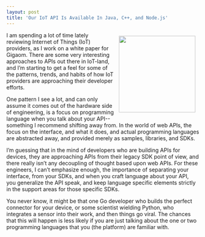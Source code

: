 ```yaml
---
layout: post
title: 'Our IoT API Is Available In Java, C++, and Node.js'
---
```

<p><img style="padding: 10px;" src="https://s3.amazonaws.com/kinlane-productions/bw-icons/bw-chain-broken.png" alt="" width="200" align="right" /></p>
<p>I am spending a lot of time lately reviewing Internet of Things (IoT) providers, as I work on a white paper for Gigaom. There are some very interesting approaches to APIs out there in IoT-land, and I&rsquo;m starting to get a feel for some of the patterns, trends, and habits of how IoT providers are approaching their developer efforts.</p>
<p>One pattern I see a lot, and can only assume it comes out of the hardware side of engineering, is a focus on programming language when you talk about your API--something I recommend shifting away from. In the world of web APIs, the focus on the interface, and what it does, and actual programming languages are abstracted away, and provided merely as samples, libraries, and SDKs.</p>
<p>I&rsquo;m guessing that in the mind of developers who are building APIs for devices, they are approaching APIs from their legacy SDK point of view, and there really isn&rsquo;t any decoupling of thought based upon web APIs. For these engineers, I can&rsquo;t emphasize enough, the importance of separating your interface, from your SDKs, and when you craft language about your API, you generalize the API speak, and keep language specific elements strictly in the support areas for those specific SDKs.</p>
<p>You never know, it might be that one Go developer who builds the perfect connector for your device, or some scientist wielding Python, who integrates a sensor into their work, and then things go viral. The chances that this will happen is less likely if you are just talking about the one or two programming languages that you (the platform) are familiar with.</p>